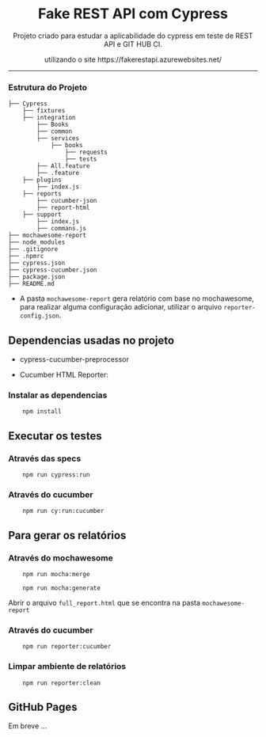 <h1 align="center">Fake REST API com Cypress</h1>
<p align="center">Projeto criado para estudar a aplicabilidade do cypress em teste de REST API e GIT HUB CI.</p>
<p align="center">utilizando o site https://fakerestapi.azurewebsites.net/</p>

--------------------------
<h3>Estrutura do Projeto</h3>

```
├── Cypress
    ├── fixtures 
    ├── integration
        ├── Books
        ├── common
        ├── services
            ├── books
                ├── requests
                ├── tests
        ├── All.feature
        ├── .feature
    ├── plugins
        ├── index.js
    ├── reports
        ├── cucumber-json
        ├── report-html 
    ├── support
        ├── index.js
        ├── commans.js 
├── mochawesome-report
├── node_modules
├── .gitignore
├── .npmrc
├── cypress.json
├── cypress-cucumber.json
├── package.json
├── README.md  
```

- A pasta `mochawesome-report` gera relatório com base no mochawesome, para realizar alguma configuração adicionar, utilizar o arquivo `reporter-config.json`. 

<h2> Dependencias usadas no projeto</h2>

- cypress-cucumber-preprocessor 

- Cucumber HTML Reporter:


<h3>Instalar as dependencias</h3>

```
    npm install 
```

<h2>Executar os testes</h2>

<h3>Através das specs</h3>

````
    npm run cypress:run
````

<h3>Através do cucumber</h3>

````
    npm run cy:run:cucumber
````

<h2>Para gerar os relatórios</h2>


<h3>Através do mochawesome</h3>

```
    npm run mocha:merge
```

```
    npm run mocha:generate
```

Abrir o arquivo `full_report.html` que se encontra na pasta `mochawesome-report`

<h3>Através do cucumber</h3>

```
    npm run reporter:cucumber
```

<h3>Limpar ambiente de relatórios</h3>

```
    npm run reporter:clean
```


<h2>GitHub Pages</h2>

Em breve ...
